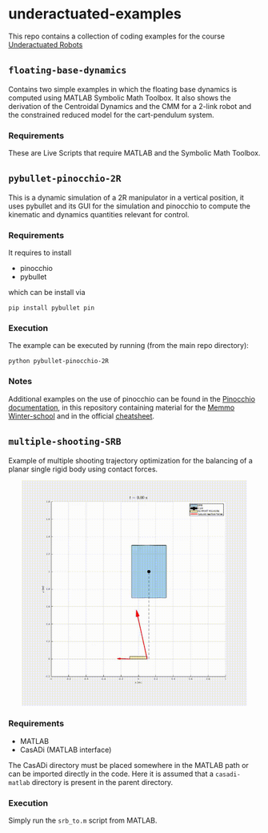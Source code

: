 # underactuated-examples
This repo contains a collection of coding examples for the course [Underactuated Robots](http://www.diag.uniroma1.it/%7Eoriolo/ur_LL/)

## `floating-base-dynamics`

Contains two simple examples in which the floating base dynamics is computed using MATLAB Symbolic Math Toolbox.
It also shows the derivation of the Centroidal Dynamics and the CMM for a 2-link robot and the constrained reduced model for the cart-pendulum system.

### Requirements
These are Live Scripts that require MATLAB and the Symbolic Math Toolbox.

## `pybullet-pinocchio-2R`

This is a dynamic simulation of a 2R manipulator in a vertical position, it uses pybullet and its GUI for the simulation and pinocchio to compute the kinematic and dynamics quantities relevant for control.

### Requirements
It requires to install 
* pinocchio
* pybullet

which can be install via 
```
pip install pybullet pin
```
### Execution
The example can be executed by running (from the main repo directory):
```
python pybullet-pinocchio-2R
```

### Notes
Additional examples on the use of pinocchio can be found in the [Pinocchio documentation](https://gepettoweb.laas.fr/doc/stack-of-tasks/pinocchio/master/doxygen-html/index.html), in this repository containing material for the [Memmo Winter-school](https://github.com/nmansard/wsmemmo_pinocchio) and in the official [cheatsheet](https://github.com/stack-of-tasks/pinocchio/blob/master/doc/pinocchio_cheat_sheet.pdf).


## `multiple-shooting-SRB`
Example of multiple shooting trajectory optimization for the balancing of a planar single rigid body using contact forces.

<div align="center">
	<img src="multiple-shooting-SRB/SRB_anim.gif" width="450" height="450"/>
</div>

### Requirements

* MATLAB
* CasADi (MATLAB interface)

The CasADi directory must be placed somewhere in the MATLAB path or can be imported directly in the code. Here it is assumed that a `casadi-matlab` directory is present in the parent directory.

### Execution
Simply run the `srb_to.m` script from MATLAB.
